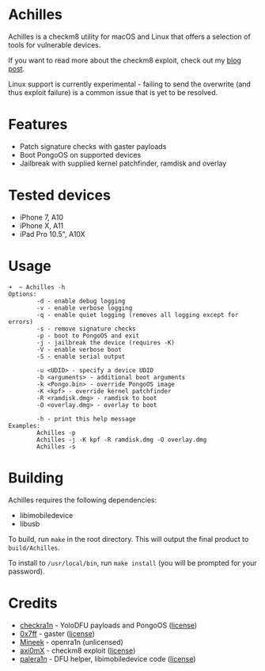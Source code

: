 # Achilles

Achilles is a checkm8 utility for macOS and Linux that offers a selection of tools for vulnerable devices.

If you want to read more about the checkm8 exploit, check out my [blog post](https://alfiecg.uk/2023/07/21/A-comprehensive-write-up-of-the-checkm8-BootROM-exploit.html).

Linux support is currently experimental - failing to send the overwrite (and thus exploit failure) is a common issue that is yet to be resolved.

# Features
* Patch signature checks with gaster payloads
* Boot PongoOS on supported devices
* Jailbreak with supplied kernel patchfinder, ramdisk and overlay

# Tested devices
* iPhone 7, A10
* iPhone X, A11
* iPad Pro 10.5", A10X

# Usage
```
➜  ~ Achilles -h  
Options:
        -d - enable debug logging
        -v - enable verbose logging
        -q - enable quiet logging (removes all logging except for errors)
        -s - remove signature checks
        -p - boot to PongoOS and exit
        -j - jailbreak the device (requires -K)
        -V - enable verbose boot
        -S - enable serial output

        -u <UDID> - specify a device UDID
        -b <arguments> - additional boot arguments
        -k <Pongo.bin> - override PongoOS image
        -K <kpf> - override kernel patchfinder
        -R <ramdisk.dmg> - ramdisk to boot
        -O <overlay.dmg> - overlay to boot

        -h - print this help message
Examples:
        Achilles -p
        Achilles -j -K kpf -R ramdisk.dmg -O overlay.dmg
        Achilles -s
```

# Building
Achilles requires the following dependencies:
* libimobiledevice
* libusb

To build, run `make` in the root directory. This will output the final product to `build/Achilles`.

To install to `/usr/local/bin`, run `make install` (you will be prompted for your password).

# Credits
* [checkra1n](https://checkra.in) - YoloDFU payloads and PongoOS ([license](https://github.com/checkra1n/PongoOS/tree/master/LICENSE.md))
* [0x7ff](https://github.com/0x7FF) - gaster ([license](https://github.com/0x7ff/gaster/tree/main/LICENSE))
* [Mineek](https://github.com/Mineek) - openra1n (unlicensed)
* [axi0mX](https://github.com/axi0mX) - checkm8 exploit ([license](https://github.com/axi0mX/ipwndfu/tree/master/LICENSE))
* [palera1n](https://palera.in) - DFU helper, libimobiledevice code ([license](https://github.com/palera1n/palera1n/tree/main/LICENSE))
